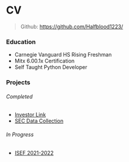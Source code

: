 # CV
> Github: https://github.com/Halfblood1223/
### Education
- Carnegie Vanguard HS Rising Freshman
- Mitx 6.00.1x Certification
- Self Taught Python Developer

### Projects
###### Completed
- [Investor Link](Investor%20Link.md)
- [SEC Data Collection](SEC%20Data%20Collection.md)

###### In Progress
- [ISEF 2021-2022](ISEF%202021-2022.md)